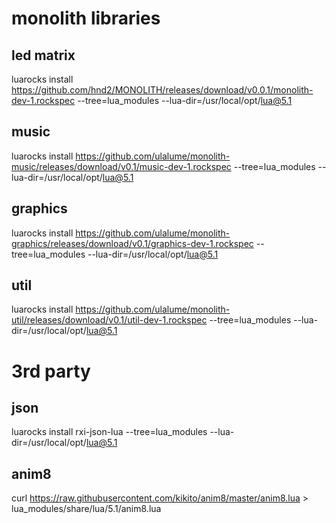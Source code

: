 # monolith libraries
## led matrix
luarocks install https://github.com/hnd2/MONOLITH/releases/download/v0.0.1/monolith-dev-1.rockspec --tree=lua_modules --lua-dir=/usr/local/opt/lua@5.1
## music
luarocks install https://github.com/ulalume/monolith-music/releases/download/v0.1/music-dev-1.rockspec --tree=lua_modules --lua-dir=/usr/local/opt/lua@5.1
## graphics
luarocks install https://github.com/ulalume/monolith-graphics/releases/download/v0.1/graphics-dev-1.rockspec --tree=lua_modules --lua-dir=/usr/local/opt/lua@5.1
## util
luarocks install https://github.com/ulalume/monolith-util/releases/download/v0.1/util-dev-1.rockspec --tree=lua_modules --lua-dir=/usr/local/opt/lua@5.1

# 3rd party
## json
luarocks install rxi-json-lua  --tree=lua_modules --lua-dir=/usr/local/opt/lua@5.1
## anim8
curl https://raw.githubusercontent.com/kikito/anim8/master/anim8.lua > lua_modules/share/lua/5.1/anim8.lua
